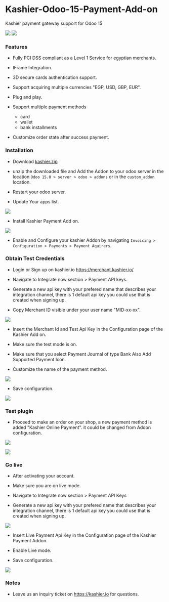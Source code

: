# Kashier-Odoo-15-Payment-Add-on
Kashier payment gateway support for Odoo 15


![](https://raw.githubusercontent.com/Kashier-payments/Kashier-Odoo-15-Payment-Add-on/main/steps/kashier-logo.png)
![](https://raw.githubusercontent.com/Kashier-payments/Kashier-Odoo-15-Payment-Add-on/main/steps/odoo-logo.png)

### Features

- Fully PCI DSS compliant as a Level 1 Service for egyptian merchants.

- IFrame Integration.

- 3D secure cards authentication support.

- Support acquiring multiple currencies "EGP, USD, GBP, EUR".

- Plug and play.

- Support multiple payment methods
     
     - card 
     - wallet
     - bank installments

- Customize order state after success payment.

### Installation

- Download [kashier.zip](https://raw.githubusercontent.com/Kashier-payments/Kashier-Odoo-15-Payment-Add-on/main/payment_kashier.zip)

- unzip the downloaded file and Add the Addon to your odoo server in the location `Odoo 15.0 > server > odoo > addons` or in the `custom_addon` location.

- Restart your odoo server.

- Update Your apps list.

![](https://raw.githubusercontent.com/Kashier-payments/Kashier-Odoo-15-Payment-Add-on/main/steps/update_apps_list.png)

- Install Kashier Payment Add on.

![](https://raw.githubusercontent.com/Kashier-payments/Kashier-Odoo-15-Payment-Add-on/main/steps/kashier_addon_install.png.png)

- Enable and Configure your kashier Addon by navigating `Invoicing > Configuration > Payments > Payment Aquirers`.

### Obtain Test Credentials

- Login or Sign up on kashier.io https://merchant.kashier.io/

- Navigate to Integrate now section > Payment API keys.

- Generate a new api key with your prefered name that describes your integration channel, there is 1 default api key you could use that is created when signing up.

- Copy Merchant ID visible under your user name "MID-xx-xx".

![](https://raw.githubusercontent.com/Kashier-payments/Kashier-Odoo-15-Payment-Add-on/main/steps/apikey_mid_test.png)

- Insert the Merchant Id and Test Api Key in the Configuration page of the Kashier Add on.

- Make sure the test mode is on.

- Make sure that you select Payment Journal of type Bank Also Add Supported Payment Icon.

- Customize the name of the payment method.

![](https://raw.githubusercontent.com/Kashier-payments/Kashier-Odoo-15-Payment-Add-on/main/steps/module_configuration_plus.png)

- Save configuration.

![](https://raw.githubusercontent.com/Kashier-payments/Kashier-Odoo-15-Payment-Add-on/main/steps/module_configuration_test.png)

### Test plugin 

- Proceed to make an order on your shop, a new payment method is added "Kashier Online Payment". it could be changed from Addon configuration.

![](https://raw.githubusercontent.com/Kashier-payments/Kashier-Odoo-15-Payment-Add-on/main/steps/module_test_payment_1.png)

![](https://raw.githubusercontent.com/Kashier-payments/Kashier-Odoo-15-Payment-Add-on/main/steps/module_test_payment_2.png)

### Go live

- After activating your account.

- Make sure you are on live mode.

- Navigate to Integrate now section > Payment API Keys

- Generate a new api key with your prefered name that describes your integration channel, there is 1 default api key you could use that is created when signing up.

![](https://raw.githubusercontent.com/Kashier-payments/Kashier-Odoo-15-Payment-Add-on/main/steps/apikey_mid_live.png)

- Insert Live Payment Api Key in the Configuration page of the Kashier Payment Addon.

- Enable Live mode.

- Save configuration.

![](https://raw.githubusercontent.com/Kashier-payments/Kashier-Odoo-15-Payment-Add-on/main/steps/module_configuration_live.png)

### Notes

- Leave us an inquiry ticket on https://kashier.io for questions.
